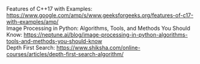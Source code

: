 Features of C++17 with Examples: https://www.google.com/amp/s/www.geeksforgeeks.org/features-of-c17-with-examples/amp/ <br>
Image Processing in Python: Algorithms, Tools, and Methods You Should Know: https://neptune.ai/blog/image-processing-in-python-algorithms-tools-and-methods-you-should-know <br>
Depth First Search: https://www.shiksha.com/online-courses/articles/depth-first-search-algorithm/ <br>
